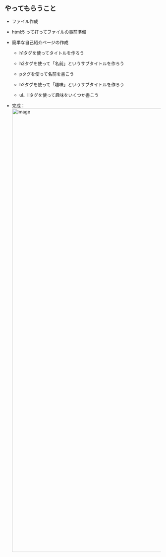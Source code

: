 ## やってもらうこと
- ファイル作成  
- html:5 って打ってファイルの事前準備  
- 簡単な自己紹介ページの作成 
  - h1タグを使ってタイトルを作ろう
  - h2タグを使って「名前」というサブタイトルを作ろう
  - pタグを使って名前を書こう

  - h2タグを使って「趣味」というサブタイトルを作ろう
  - ul、liタグを使って趣味をいくつか書こう

- 完成：<img width="1432" alt="image" src="https://user-images.githubusercontent.com/86785032/229454716-b0e4590e-76fc-49e3-b5f3-05722f6a69fc.png">
